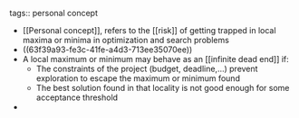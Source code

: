 tags:: personal concept

- [[Personal concept]], refers to the [[risk]] of getting trapped in local maxima or minima in optimization and search problems
- ((63f39a93-fe3c-41fe-a4d3-713ee35070ee))
- A local maximum or minimum may behave as an [[infinite dead end]] if:
  * The constraints of the project (budget, deadline,…) prevent exploration to escape the maximum or minimum found
  * The best solution found in that locality is not good enough for some acceptance threshold
-